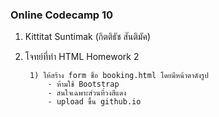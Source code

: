 ### Online Codecamp 10
    
1. Kittitat Suntimak (กิตติธัช สันติมัค)
2. โจทย์ที่ทำ HTML Homework 2

        1) ให้สร้าง form ชื่อ booking.html โดยมีหน้าตาดังรูป
            - ห้ามใช้ Bootstrap 
            - สนใจเฉพาะส่วนที่วงสีแดง 
            - upload ขึ้น github.io
